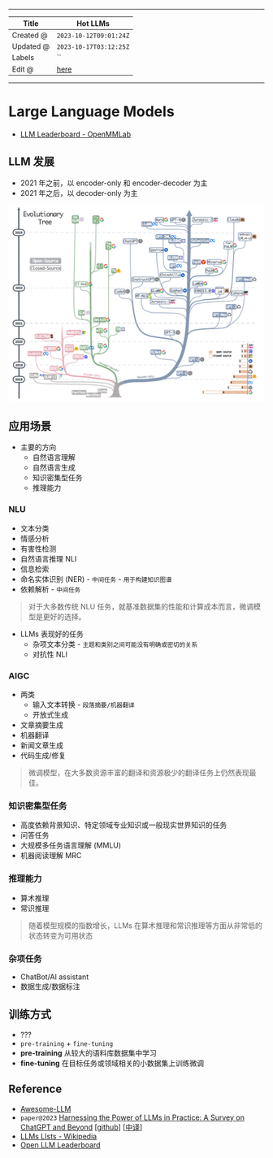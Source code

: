 -----

| Title     | Hot LLMs                                              |
| --------- | ----------------------------------------------------- |
| Created @ | `2023-10-12T09:01:24Z`                                |
| Updated @ | `2023-10-17T03:12:25Z`                                |
| Labels    | \`\`                                                  |
| Edit @    | [here](https://github.com/junxnone/aiwiki/issues/446) |

-----

# Large Language Models

  - [LLM Leaderboard -
    OpenMMLab](https://opencompass.org.cn/leaderboard-llm)

## LLM 发展

  - 2021 年之前，以 encoder-only 和 encoder-decoder 为主
  - 2021 年之后，以 decoder-only 为主

![image](media/d3b455dd43f73d3704b486920a01354680e1c657.png)

## 应用场景

  - 主要的方向
      - 自然语言理解
      - 自然语言生成
      - 知识密集型任务
      - 推理能力

### NLU

  - 文本分类
  - 情感分析
  - 有害性检测
  - 自然语言推理 NLI
  - 信息检索
  - 命名实体识别 (NER) - `中间任务` - `用于构建知识图谱`
  - 依赖解析 - `中间任务`

> 对于大多数传统 NLU 任务，就基准数据集的性能和计算成本而言，微调模型是更好的选择。

  - LLMs 表现好的任务
      - 杂项文本分类 - `主题和类别之间可能没有明确或密切的关系`
      - 对抗性 NLI

### AIGC

  - 两类
      - 输入文本转换 - `段落摘要/机器翻译`
      - 开放式生成
  - 文章摘要生成
  - 机器翻译
  - 新闻文章生成
  - 代码生成/修复

> 微调模型，在大多数资源丰富的翻译和资源极少的翻译任务上仍然表现最佳。

### 知识密集型任务

  - 高度依赖背景知识、特定领域专业知识或一般现实世界知识的任务
  - 问答任务
  - 大规模多任务语言理解 (MMLU)
  - 机器阅读理解 MRC

### 推理能力

  - 算术推理
  - 常识推理

> 随着模型规模的指数增长，LLMs 在算术推理和常识推理等方面从非常低的状态转变为可用状态

### 杂项任务

  - ChatBot/AI assistant
  - 数据生成/数据标注

## 训练方式

  - ???
  - `pre-training` + `fine-tuning`
  - **pre-training** 从较大的语料库数据集中学习
  - **fine-tuning** 在目标任务或领域相关的小数据集上训练微调

## Reference

  - [Awesome-LLM](https://github.com/Hannibal046/Awesome-LLM)
  - `paper@2023` [Harnessing the Power of LLMs in Practice: A Survey on
    ChatGPT and Beyond](https://arxiv.org/pdf/2304.13712.pdf)
    \[[github](https://github.com/Mooler0410/LLMsPracticalGuide)\]
    \[[中译](https://zhuanlan.zhihu.com/p/630216305)\]
  - [LLMs LIsts -
    Wikipedia](https://en.wikipedia.org/wiki/Large_language_model#List)
  - [Open LLM
    Leaderboard](https://huggingface.co/spaces/HuggingFaceH4/open_llm_leaderboard)
